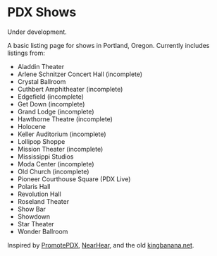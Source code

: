 # PDX Shows

Under development.

A basic listing page for shows in Portland, Oregon. Currently includes listings from:

* Aladdin Theater
* Arlene Schnitzer Concert Hall (incomplete)
* Crystal Ballroom
* Cuthbert Amphitheater (incomplete)
* Edgefield (incomplete)
* Get Down (incomplete)
* Grand Lodge (incomplete)
* Hawthorne Theatre (incomplete)
* Holocene
* Keller Auditorium (incomplete)
* Lollipop Shoppe
* Mission Theater (incomplete)
* Mississippi Studios
* Moda Center (incomplete)
* Old Church (incomplete)
* Pioneer Courthouse Square (PDX Live)
* Polaris Hall
* Revolution Hall
* Roseland Theater
* Show Bar
* Showdown
* Star Theater
* Wonder Ballroom

Inspired by [PromotePDX](https://www.instagram.com/promotepdx/), [NearHear](https://nearhear.app/), and the old [kingbanana.net](https://web.archive.org/web/20010501000000*/kingbanana.net).

